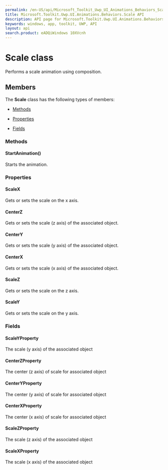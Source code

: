 ```yaml
---
permalink: /en-US/api/Microsoft_Toolkit_Uwp_UI_Animations_Behaviors_Scale.htm
title: Microsoft.Toolkit.Uwp.UI.Animations.Behaviors.Scale API 
description: API page for Microsoft.Toolkit.Uwp.UI.Animations.Behaviors.Scale
keywords: windows, app, toolkit, UWP, API
layout: api
search.product: eADQiWindows 10XVcnh
---
```



# Scale class

Performs a scale animation using composition.

## Members

The **Scale** class has the following types of members:

* [Methods](#Methods)

* [Properties](#Properties)

* [Fields](#Fields)

### Methods

#### StartAnimation()

Starts the animation.



### Properties

#### ScaleX

Gets or sets the scale on the x axis.



#### CenterZ

Gets or sets the scale (z axis) of the associated object.



#### CenterY

Gets or sets the scale (y axis) of the associated object.



#### CenterX

Gets or sets the scale (x axis) of the associated object.



#### ScaleZ

Gets or sets the scale on the z axis.



#### ScaleY

Gets or sets the scale on the y axis.



### Fields

#### ScaleYProperty

The scale (y axis) of the associated object



#### CenterZProperty

The center (z axis) of scale for associated object



#### CenterYProperty

The center (y axis) of scale for associated object



#### CenterXProperty

The center (x axis) of scale for associated object



#### ScaleZProperty

The scale (z axis) of the associated object



#### ScaleXProperty

The scale (x axis) of the associated object


